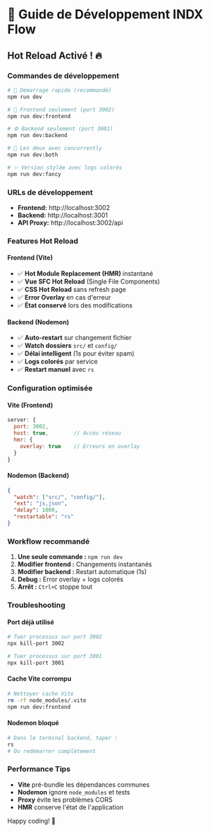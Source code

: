 # 🚀 Guide de Développement INDX Flow

## Hot Reload Activé ! 🔥

### Commandes de développement

```bash
# 🎯 Démarrage rapide (recommandé)
npm run dev

# 🎨 Frontend seulement (port 3002)
npm run dev:frontend

# ⚙️ Backend seulement (port 3001)  
npm run dev:backend

# 🚀 Les deux avec concurrently
npm run dev:both

# ✨ Version stylée avec logs colorés
npm run dev:fancy
```

### URLs de développement

- **Frontend:** http://localhost:3002
- **Backend:** http://localhost:3001  
- **API Proxy:** http://localhost:3002/api

### Features Hot Reload

#### Frontend (Vite)
- ✅ **Hot Module Replacement (HMR)** instantané
- ✅ **Vue SFC Hot Reload** (Single File Components)
- ✅ **CSS Hot Reload** sans refresh page
- ✅ **Error Overlay** en cas d'erreur
- ✅ **État conservé** lors des modifications

#### Backend (Nodemon)  
- ✅ **Auto-restart** sur changement fichier
- ✅ **Watch dossiers** `src/` et `config/`
- ✅ **Délai intelligent** (1s pour éviter spam)
- ✅ **Logs colorés** par service
- ✅ **Restart manuel** avec `rs`

### Configuration optimisée

#### Vite (Frontend)
```javascript
server: {
  port: 3002,
  host: true,        // Accès réseau
  hmr: {
    overlay: true    // Erreurs en overlay
  }
}
```

#### Nodemon (Backend)
```json
{
  "watch": ["src/", "config/"],
  "ext": "js,json", 
  "delay": 1000,
  "restartable": "rs"
}
```

### Workflow recommandé

1. **Une seule commande :** `npm run dev`
2. **Modifier frontend :** Changements instantanés
3. **Modifier backend :** Restart automatique (1s)
4. **Debug :** Error overlay + logs colorés
5. **Arrêt :** `Ctrl+C` stoppe tout

### Troubleshooting

#### Port déjà utilisé
```bash
# Tuer processus sur port 3002
npx kill-port 3002

# Tuer processus sur port 3001  
npx kill-port 3001
```

#### Cache Vite corrompu
```bash
# Nettoyer cache Vite
rm -rf node_modules/.vite
npm run dev:frontend
```

#### Nodemon bloqué
```bash
# Dans le terminal backend, taper :
rs
# Ou redémarrer complètement
```

### Performance Tips

- **Vite** pré-bundle les dépendances communes
- **Nodemon** ignore `node_modules` et tests
- **Proxy** évite les problèmes CORS
- **HMR** conserve l'état de l'application

Happy coding! 🎉